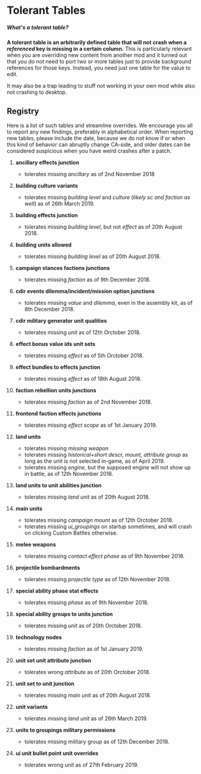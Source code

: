 # Tolerant Tables

##### What's a tolerant table?

**A tolerant table is an arbitrarily defined table that will not crash when a *referenced* key is missing in a certain column.** This is particularly relevant when you are overriding new content from another mod and it turned out that you do not need to port two or more tables just to provide background references for those keys. Instead, you need just one table for the value to edit. 

It may also be a trap leading to stuff not working in your own mod while also not crashing to desktop.

## Registry

Here is a list of such tables and streamline overrides. We encourage you all to report any new findings, preferably in alphabetical order. When reporting new tables, please include the date, because we do not know if or when this kind of behavior can abruptly change CA-side, and older dates can be considered suspicious when you have weird crashes after a patch.

1. **ancillary effects junction**
	 - tolerates missing *ancillary* as of 2nd November 2018

2. **building culture variants**
	 - tolerates missing *building level* and *culture* (*likely sc and faction as well*) as of 26th March 2019.

3. **building effects junction**
	- tolerates missing *building level*, but not *effect* as of 20th August 2018.

4. **building units allowed**
	- tolerates missing *building level* as of 20th August 2018.

5. **campaign stances factions junctions**
	- tolerates missing *faction* as of 9th December 2018.

6. **cdir events dilemma/incident/mission option junctions**
	- tolerates missing *value* and *dilemma*, even in the assembly kit, as of 8th December 2018.

7. **cdir military generator unit qualities**
	- tolerates missing *unit* as of 12th Orctober 2018.

8. **effect bonus value ids unit sets**
	- tolerates missing *effect* as of 5th Orctober 2018.

9. **effect bundles to effects junction**
	- tolerates missing *effect* as of 18th August 2018. 

10. **faction rebellion units junctions**
	- tolerates missing *faction* as of 2nd November 2018.

11. **frontend faction effects junctions**
	- tolerates missing *effect scope* as of 1st January 2019.

12. **land units**
	- tolerates missing *missing weapon*
	- tolerates missing *historical+short descr, mount, attribute group* as long as the unit is not selected in-game, as of April 2019.
	- tolerates missing *engine*, but the supposed engine will not show up in battle, as of 12th November 2018.

13. **land units to unit abilities junction**
	- tolerates missing *land unit* as of 20th August 2018.

14. **main units**
	- tolerates missing *campaign mount* as of 12th Orctober 2018.
	- tolerates missing *ui_groupings* on startup sometimes, and will crash on clicking Custom Battles otherwise.

15. **melee weapons**
	- tolerates missing *contact effect phase* as of 9th November 2018.

16. **projectile bombardments**
	- tolerates missing *projectile type* as of 12th November 2018.

17. **special ability phase stat effects**
	- tolerates missing *phase* as of 9th November 2018.

18. **special ability groups to units junction**
	- tolerates missing *unit* as of 20th Orctober 2018.

19. **technology nodes**
	- tolerates missing *faction* as of 1st January 2019.

20. **unit set unit attribute junction**
	- tolerates wrong *attribute* as of 20th Orctober 2018.

21. **unit set to unit junction**
	- tolerates missing *main unit* as of 20th August 2018.

22. **unit variants**
	- tolerates missing *land unit* as of 26th March 2019.

23. **units to groupings military permissions**
	- tolerates missing military group as of 12th December 2018.

24. **ui unit bullet point unit overrides**
	- tolerates wrong *unit* as of 27th February 2019.
